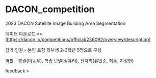 # DACON_competition
2023 DACON Satellite Image Building Area Segmentation

데이터 다운로드 => [https://dacon.io/competitions/official/236092/overview/description]

참가 인원 - 본인 포함 학부생 2-3학년 5명으로 구성

역할 - 총괄(이동우), 학습 모델(정유라), 전처리(유민준, 최훈, 지성현)

feedback >
